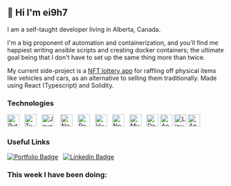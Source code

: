 ## 👋 Hi I'm ei9h7

I am a self-taught developer living in Alberta, Canada.

I'm a big proponent of automation and containerization, and you'll find me happiest writing ansible scripts and creating docker containers; the ultimate goal being that I don't have to set up the same thing more than twice.

My current side-project is a [NFT lottery app](https://github.com/ei9h7/nft-jeep-lottery) for raffling off physical items like vehicles and cars, as an alternative to selling them traditionally. Made using React (Typescript) and Solidity.

### Technologies
<img src="https://img.shields.io/badge/Python-282C34?logo=Python&style=for-the-badge&logoColor=3776AB&link=https://github.com/ei9h7?tab=repositories&q=python&type=&language=&sort=" alt="Python logo" title="Python" height="28" />  
<img src="https://img.shields.io/badge/TypeScript-282C34?logo=typescript&style=for-the-badge&link=https://github.com/ei9h7?tab=repositories&q=typescript&type=&language=&sort=" alt="TypeScript logo" title="TypeScript" height="28" />  
<img src="https://img.shields.io/badge/JavaScript-282C34?logo=javascript&style=for-the-badge&link=https://github.com/ei9h7?tab=repositories&q=&type=&language=javascript&sort=" alt="JavaScript logo" title="JavaScript" height="28" />   
<img src="https://img.shields.io/badge/Node.js-282C34?logo=nodedotjs&style=for-the-badge&link=https://github.com/ei9h7?tab=repositories&q=&type=&language=javascript&sort=" alt="Node.js logo" title="Node.js" height="28" />  
<img src="https://img.shields.io/badge/React-282C34?logo=react&style=for-the-badge&link=https://github.com/ei9h7?tab=repositories&q=react&type=&language=&sort=" alt="React logo" title="React" height="28" />  
<img src="https://img.shields.io/badge/Vue.js-282C34?logo=vuedotjs&style=for-the-badge&link=https://github.com/ei9h7?tab=repositories&q=&type=&language=vue&sort=" alt="Vue.js logo" title="Vue.js" height="28" />  
<img src="https://img.shields.io/badge/Next.js-282C34?logo=nextdotjs&style=for-the-badge&link=https://github.com/ei9h7?tab=repositories&q=next&type=&language=&sort=" alt="Next.js logo" title="Next.js" height="28" />  
<img src="https://img.shields.io/badge/MySQL-282C34?logo=mysql&style=for-the-badge&logoColor=white&link=https://github.com/ei9h7?tab=repositories&q=mysql&type=&language=&sort=" alt="MySQL logo" title="MySQL" height="28" />  
<img src="https://img.shields.io/badge/Docker-282C34?logo=docker&style=for-the-badge&link=https://github.com/ei9h7?tab=repositories&q=docker&type=&language=&sort=" alt="Docker logo" title="Docker" height="28" /> 
<img src="https://img.shields.io/badge/Ansible-282C34?logo=ansible&style=for-the-badge&link=https://github.com/ei9h7?tab=repositories&q=ansible&type=&language=&sort=" alt="Ansible logo" title="Ansible" height="28" /> 
<img src="https://img.shields.io/badge/Linux-282C34?logo=linux&style=for-the-badge&logoColor=white&link=https://github.com/ei9h7?tab=repositories&q=linux&type=&language=&sort=" alt="Linux logo" title="Linux" height="28" /> 
<img src="https://img.shields.io/badge/macOS-282C34?logo=apple&style=for-the-badge&logoColor=white&link=https://github.com/ei9h7?tab=repositories&q=macos&type=&language=&sort=" alt="Apple logo" title="macOS" height="28" /> 

### Useful Links

[![Portfolio Badge](https://img.shields.io/badge/Portfolio-282C34?&style=for-the-badge&logo=node-js&logoColor=white&link=https://810.codes/)](https://810.codes/)  
[![Linkedin Badge](https://img.shields.io/badge/-LinkedIn-282C34?style=for-the-badge&logo=Linkedin&logoColor=0077b5&link=https://www.linkedin.com/in/aytonmaceachern/)](https://www.linkedin.com/in/aytonmaceachern/)    

### This week I have been doing:

<!--START_SECTION:waka-->
<!--END_SECTION:waka-->
